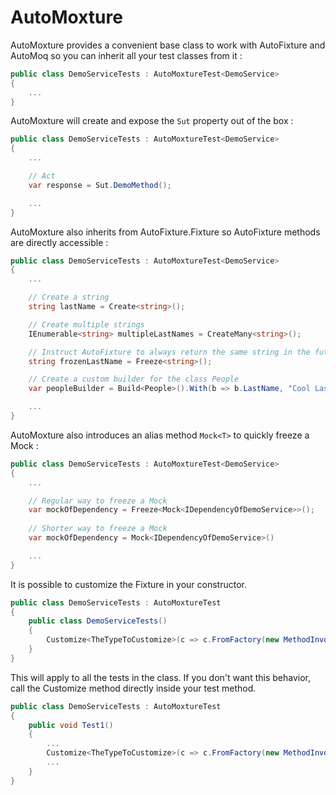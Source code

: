 # AutoMoxture
AutoMoxture provides a convenient base class to work with AutoFixture and AutoMoq so you can inherit all your test classes from it :

```cs
public class DemoServiceTests : AutoMoxtureTest<DemoService>
{
	...
}
```

AutoMoxture will create and expose the `Sut` property out of the box :

```cs
public class DemoServiceTests : AutoMoxtureTest<DemoService>
{
	...

	// Act
	var response = Sut.DemoMethod();

	...
}
```

AutoMoxture also inherits from AutoFixture.Fixture so AutoFixture methods are directly accessible :

```cs
public class DemoServiceTests : AutoMoxtureTest<DemoService>
{
	...

	// Create a string
	string lastName = Create<string>();

	// Create multiple strings
	IEnumerable<string> multipleLastNames = CreateMany<string>();

	// Instruct AutoFixture to always return the same string in the future
	string frozenLastName = Freeze<string>();

	// Create a custom builder for the class People
	var peopleBuilder = Build<People>().With(b => b.LastName, "Cool Last Name");

	...
}
```

AutoMoxture also introduces an alias method `Mock<T>` to quickly freeze a Mock :

```cs
public class DemoServiceTests : AutoMoxtureTest<DemoService>
{
	...

	// Regular way to freeze a Mock
	var mockOfDependency = Freeze<Mock<IDependencyOfDemoService>>();
	
	// Shorter way to freeze a Mock
	var mockOfDependency = Mock<IDependencyOfDemoService>()

	...
}
```

It is possible to customize the Fixture in your constructor.

```cs
public class DemoServiceTests : AutoMoxtureTest
{
    public class DemoServiceTests()
    {
        Customize<TheTypeToCustomize>(c => c.FromFactory(new MethodInvoker(new GreedyConstructorQuery())));
    }
}
```

This will apply to all the tests in the class.
If you don't want this behavior, call the Customize method directly inside your test method.

```cs
public class DemoServiceTests : AutoMoxtureTest
{
	public void Test1()
	{
		...
		Customize<TheTypeToCustomize>(c => c.FromFactory(new MethodInvoker(new GreedyConstructorQuery())));
		...
	}
}
```
